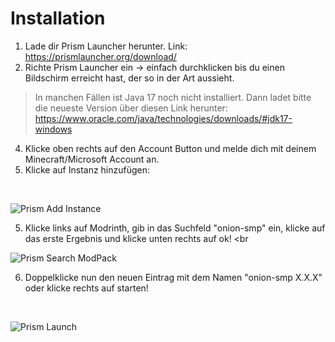 # Installation

1. Lade dir Prism Launcher herunter. Link: https://prismlauncher.org/download/
2. Richte Prism Launcher ein -> einfach durchklicken bis du einen Bildschirm erreicht hast, der so in der Art aussieht.
> In manchen Fällen ist Java 17 noch nicht installiert. Dann ladet bitte die neueste Version über diesen Link herunter: https://www.oracle.com/java/technologies/downloads/#jdk17-windows
4. Klicke oben rechts auf den Account Button und melde dich mit deinem Minecraft/Microsoft Account an.
5. Klicke auf Instanz hinzufügen:
<br>

![Prism Add Instance](https://github.com/btwonion/onion-smp/blob/master/media/prism_start.png)

5. Klicke links auf Modrinth, gib in das Suchfeld "onion-smp" ein, klicke auf das erste Ergebnis und klicke unten rechts auf ok!
<br
    
![Prism Search ModPack](https://github.com/btwonion/onion-smp/blob/master/media/prism_search.png)

6. Doppelklicke nun den neuen Eintrag mit dem Namen "onion-smp X.X.X" oder klicke rechts auf starten!
<br>

![Prism Launch](https://github.com/btwonion/onion-smp/blob/master/media/prism_launch.png)
